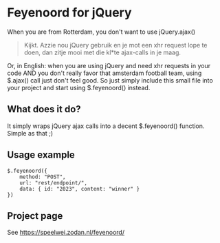 # Feyenoord for jQuery

When you are from Rotterdam, you don't want to use jQuery.ajax()

> Kijkt. Azzie nou jQuery gebruik en je mot een xhr request lope te doen, dan zitje mooi met die kl&#42;te ajax-calls in je maag.

Or, in English: when you are using jQuery and need xhr requests in your code AND you don't really favor that amsterdam football team, using \$.ajax() call just don't feel good.
So just simply include this small file into your project and start using \$.feyenoord() instead.


## What does it do?

It simply wraps jQuery ajax calls into a decent $.feyenoord() function. Simple as that ;)

## Usage example

```
$.feyenoord({
    method: "POST",
    url: "rest/endpoint/",
    data: { id: "2023", content: "winner" }
})
```


## Project page

See https://speelwei.zodan.nl/feyenoord/


